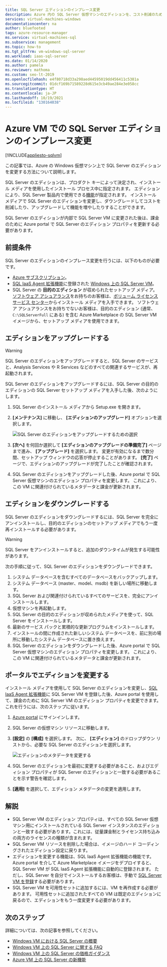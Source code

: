 ```yaml
---
title: SQL Server エディションのインプレース変更
description: Azure 内の SQL Server 仮想マシンのエディションを、コスト削減のためにダウングレードしたり、より多くの機能を有効にするためにアップグレードしたりする方法について説明します。
services: virtual-machines-windows
documentationcenter: na
author: bluefooted
tags: azure-resource-manager
ms.service: virtual-machines-sql
ms.subservice: management
ms.topic: how-to
ms.tgt_pltfrm: vm-windows-sql-server
ms.workload: iaas-sql-server
ms.date: 01/14/2020
ms.author: pamela
ms.reviewer: mathoma
ms.custom: seo-lt-2019
ms.openlocfilehash: e4f80718d33a298aed44595019dd456411c5381a
ms.sourcegitcommit: 01dcf169b71589228d615e3cb49ae284e3e058cc
ms.translationtype: HT
ms.contentlocale: ja-JP
ms.lasthandoff: 10/19/2021
ms.locfileid: "130164038"
---
```

# <a name="in-place-change-of-sql-server-edition-on-azure-vm"></a>Azure VM での SQL Server エディションのインプレース変更
[!INCLUDE[appliesto-sqlvm](../../includes/appliesto-sqlvm.md)]

この記事では、Azure の Windows 仮想マシン上で SQL Server のエディションを変更する方法について説明します。 

SQL Server のエディションは、プロダクト キーによって決定され、インストール メディアを使用したインストール プロセス中に指定されます。 エディションにより、SQL Server 製品内で使用できる[機能](/sql/sql-server/editions-and-components-of-sql-server-2017)が指定されます。 インストール メディアで SQL Server のエディションを変更し、ダウングレードしてコストを削減したり、アップグレードして機能を増やしたりすることができます。

SQL Server のエディションが内部で SQL Server VM に変更された後は、課金のために Azure portal で SQL Server のエディション プロパティを更新する必要があります。 

## <a name="prerequisites"></a>前提条件

SQL Server のエディションのインプレース変更を行うには、以下のものが必要です。 

- [Azure サブスクリプション](https://azure.microsoft.com/free/)。
- [SQL IaaS Agent 拡張機能](sql-agent-extension-manually-register-single-vm.md)に登録された [Windows 上の SQL Server VM](./create-sql-vm-portal.md)。
- SQL Server の **目的のエディション** が収められたセットアップ メディア。 [ソフトウェア アシュアランス](https://www.microsoft.com/licensing/licensing-programs/software-assurance-default)をお持ちのお客様は、[ボリューム ライセンス サービス センター](https://www.microsoft.com/Licensing/servicecenter/default.aspx)からインストール メディアを入手できます。 ソフトウェア アシュアランスをお持ちでないお客様は、目的のエディション (通常、`C:\SQLServerFull` にある) を含む Azure Marketplace の SQL Server VM イメージから、セットアップ メディアを使用できます。 


## <a name="upgrade-an-edition"></a>エディションをアップグレードする

> [!WARNING]
> SQL Server のエディションをアップグレードすると、SQL Server のサービスと、Analysis Services や R Services などのすべての関連するサービスが、再起動されます。 

SQL Server のエディションをアップグレードするには、SQL Server の目的のエディションの SQL Server セットアップ メディアを入手した後、次のようにします。

1. SQL Server のインストール メディアから Setup.exe を開きます。 
1. **[メンテナンス]** に移動し、 **[エディションのアップグレード]** オプションを選択します。 

   ![SQL Server のエディションをアップグレードするための選択](./media/change-sql-server-edition/edition-upgrade.png)

1. **[次へ]** を何回か選択して **[エディションのアップグレードの準備完了]** ページまで進み、 **[アップグレード]** を選択します。 変更が有効になるまで数分間、セットアップ ウィンドウの応答が停止することがあります。 **[完了]** ページで、エディションのアップグレードが完了したことが確認されます。 
1. SQL Server のエディションをアップグレードした後、Azure portal で SQL Server 仮想マシンのエディション プロパティを変更します。 これにより、この VM に関連付けられているメタデータと課金が更新されます。



## <a name="downgrade-an-edition"></a>エディションをダウングレードする

SQL Server のエディションをダウングレードするには、SQL Server を完全にアンインストールし、目的のエディションのセットアップ メディアでもう一度再インストールする必要があります。 

> [!WARNING]
> SQL Server をアンインストールすると、追加のダウンタイムが発生する可能性があります。 

次の手順に従って、SQL Server のエディションをダウングレードできます。

1. システム データベースを含むすべてのデータベースをバックアップします。 
1. システム データベース (master、model、msdb) を新しい場所に移動します。 
1. SQL Server および関連付けられているすべてのサービスを、完全にアンインストールします。 
1. 仮想マシンを再起動します。 
1. SQL Server の目的のエディションが収められたメディアを使って、SQL Server をインストールします。
1. 最新のサービス パックと累積的な更新プログラムをインストールします。  
1. インストールの間に作成された新しいシステム データベースを、前に別の場所に移動したシステム データベースに置き換えます。 
1. SQL Server のエディションをダウングレードした後、Azure portal で SQL Server 仮想マシンのエディション プロパティを変更します。 これにより、この VM に関連付けられているメタデータと課金が更新されます。 



## <a name="change-edition-in-portal"></a>ポータルでエディションを変更する 

インストール メディアを使用して SQL Server のエディションを変更し、[SQL IaaS Agent 拡張機能](sql-agent-extension-manually-register-single-vm.md)に SQL Server VM を登録した後、Azure portal を使用して、課金のために SQL Server VM のエディション プロパティを変更できます。 これを行うには、次のステップに従います。 

1. [Azure portal](https://portal.azure.com) にサインインします。 
1. SQL Server の仮想マシン リソースに移動します。 
1. **[設定]** の **[構成]** を選択します。 次に、 **[エディション]** のドロップダウン リストから、必要な SQL Server のエディションを選択します。 

   ![エディションのメタデータを変更する](./media/change-sql-server-edition/edition-change-in-portal.png)

1. SQL Server のエディションを最初に変更する必要があること、およびエディション プロパティが SQL Server のエディションと一致する必要があることを示す警告を確認します。 
1. **[適用]** を選択して、エディション メタデータの変更を適用します。 


## <a name="remarks"></a>解説

- SQL Server VM のエディション プロパティは、すべての SQL Server 仮想マシン用にインストールされている SQL Server インスタンスのエディションと一致する必要があります。これには、従量課金制とライセンス持ち込みの両方のライセンスの種類が含まれます。
- SQL Server VM リソースを削除した場合は、イメージのハード コーディングされたエディション設定に戻ります。
- エディションを変更する機能は、SQL IaaS Agent 拡張機能の機能です。 Azure portal を介して Azure Marketplace イメージをデプロイすると、SQL Server VM が SQL IaaS Agent 拡張機能に自動的に登録されます。 ただし、SQL Server を自分でインストールするお客様は、手動で [SQL Server VM を登録](sql-agent-extension-manually-register-single-vm.md)する必要があります。
- SQL Server VM を可用性セットに追加するには、VM を再作成する必要があります。 可用性セットに追加されたすべての VM は既定のエディションに戻るので、エディションをもう一度変更する必要があります。

## <a name="next-steps"></a>次のステップ

詳細については、次の記事を参照してください。 

* [Windows VM における SQL Server の概要](sql-server-on-azure-vm-iaas-what-is-overview.md)
* [Windows VM 上の SQL Server に関する FAQ](frequently-asked-questions-faq.yml)
* [Windows VM 上の SQL Server の価格ガイダンス](pricing-guidance.md)
* [Azure VM 上の SQL Server の新機能](doc-changes-updates-release-notes-whats-new.md)